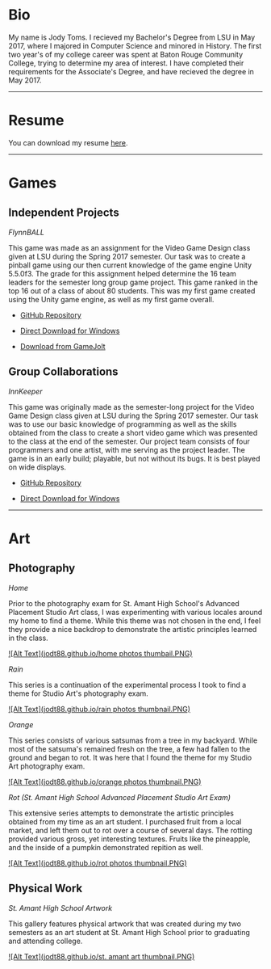 # Bio

My name is Jody Toms. I recieved my Bachelor's Degree from LSU in May 2017, where I majored in Computer Science and minored in History. The first two year's of my college career was spent at Baton Rouge Community College, trying to determine my area of interest. I have completed their requirements for the Associate's Degree, and have recieved the degree in May 2017.

---

# Resume

You can download my resume [here](jodt88.github.io/JodyTomsResume.pdf).

---

# Games

## Independent Projects

*FlynnBALL*

This game was made as an assignment for the Video Game Design class given at LSU during the Spring 2017 semester. Our task was to create a pinball game using our then current knowledge of the game engine Unity 5.5.0f3. The grade for this assignment helped determine the 16 team leaders for the semester long group game project. This game ranked in the top 16 out of a class of about 80 students. This was my first game created using the Unity game engine, as well as my first game overall.

* [GitHub Repository](https://github.com/jodt88/FlynnBALL)

* [Direct Download for Windows](jodt88.github.io/flynnball_windows.zip)

* [Download from GameJolt](https://gamejolt.com/games/flynnball/233085)

## Group Collaborations

*InnKeeper*

This game was originally made as the semester-long project for the Video Game Design class given at LSU during the Spring 2017 semester. Our task was to use our basic knowledge of programming as well as the skills obtained from the class to create a short video game which was presented to the class at the end of the semester. Our project team consists of four programmers and one artist, with me serving as the project leader. The game is in an early build; playable, but not without its bugs. It is best played on wide displays.

* [GitHub Repository](https://github.com/jodt88/CSC4263-ART4240)

* [Direct Download for Windows](jodt88.github.io/innkeeper_windows.zip)

---

# Art

## Photography

*Home*

Prior to the photography exam for St. Amant High School's Advanced Placement Studio Art class, I was experimenting with various locales around my home to find a theme. While this theme was not chosen in the end, I feel they provide a nice backdrop to demonstrate the artistic principles learned in the class.

[![Alt Text](jodt88.github.io/home photos thumbail.PNG)](https://goo.gl/photos/EieAbDMQqZsfqXfX9)

*Rain*

This series is a continuation of the experimental process I took to find a theme for Studio Art's photography exam.

[![Alt Text](jodt88.github.io/rain photos thumbnail.PNG)](https://goo.gl/photos/R5hMmLmafovY3Zpw6)

*Orange*

This series consists of various satsumas from a tree in my backyard. While most of the satsuma's remained fresh on the tree, a few had fallen to the ground and began to rot. It was here that I found the theme for my Studio Art photography exam.

[![Alt Text](jodt88.github.io/orange photos thumbnail.PNG)](https://goo.gl/photos/o8uaqTQFur6j29RVA)

*Rot (St. Amant High School Advanced Placement Studio Art Exam)*

This extensive series attempts to demonstrate the artistic principles obtained from my time as an art student. I purchased fruit from a local market, and left them out to rot over a course of several days. The rotting provided various gross, yet interesting textures. Fruits like the pineapple, and the inside of a pumpkin demonstrated repition as well.

[![Alt Text](jodt88.github.io/rot photos thumbnail.PNG)](https://goo.gl/photos/X9SbVDpYnY6DVxJ66)

## Physical Work

*St. Amant High School Artwork*

This gallery features physical artwork that was created during my two semesters as an art student at St. Amant High School prior to graduating and attending college.

[![Alt Text](jodt88.github.io/st. amant art thumbnail.PNG)](https://goo.gl/photos/UL9tkj1vcSSvMaTo8)
